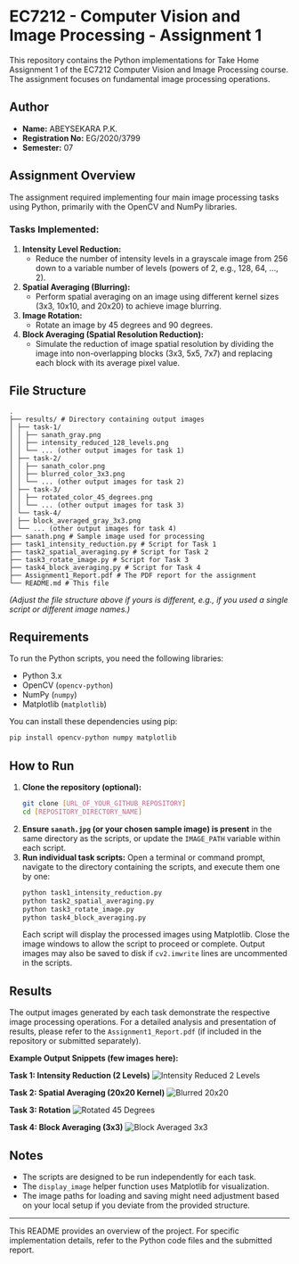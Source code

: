 
# EC7212 - Computer Vision and Image Processing - Assignment 1

This repository contains the Python implementations for Take Home Assignment 1 of the EC7212 Computer Vision and Image Processing course. The assignment focuses on fundamental image processing operations.

## Author

- **Name:** ABEYSEKARA P.K.
- **Registration No:** EG/2020/3799
- **Semester:** 07

## Assignment Overview

The assignment required implementing four main image processing tasks using Python, primarily with the OpenCV and NumPy libraries.

### Tasks Implemented:

1.  **Intensity Level Reduction:**
    -   Reduce the number of intensity levels in a grayscale image from 256 down to a variable number of levels (powers of 2, e.g., 128, 64, ..., 2).
2.  **Spatial Averaging (Blurring):**
    -   Perform spatial averaging on an image using different kernel sizes (3x3, 10x10, and 20x20) to achieve image blurring.
3.  **Image Rotation:**
    -   Rotate an image by 45 degrees and 90 degrees.
4.  **Block Averaging (Spatial Resolution Reduction):**
    -   Simulate the reduction of image spatial resolution by dividing the image into non-overlapping blocks (3x3, 5x5, 7x7) and replacing each block with its average pixel value.

## File Structure

```
.
├── results/ # Directory containing output images
│ ├── task-1/
│ │ ├── sanath_gray.png
│ │ ├── intensity_reduced_128_levels.png
│ │ └── ... (other output images for task 1)
│ ├── task-2/
│ │ ├── sanath_color.png
│ │ ├── blurred_color_3x3.png
│ │ └── ... (other output images for task 2)
│ ├── task-3/
│ │ ├── rotated_color_45_degrees.png
│ │ └── ... (other output images for task 3)
│ └── task-4/
│ ├── block_averaged_gray_3x3.png
│ └── ... (other output images for task 4)
├── sanath.png # Sample image used for processing
├── task1_intensity_reduction.py # Script for Task 1
├── task2_spatial_averaging.py # Script for Task 2
├── task3_rotate_image.py # Script for Task 3
├── task4_block_averaging.py # Script for Task 4
├── Assignment1_Report.pdf # The PDF report for the assignment
└── README.md # This file
```

*(Adjust the file structure above if yours is different, e.g., if you used a single script or different image names.)*

## Requirements

To run the Python scripts, you need the following libraries:

-   Python 3.x
-   OpenCV (`opencv-python`)
-   NumPy (`numpy`)
-   Matplotlib (`matplotlib`)

You can install these dependencies using pip:
```bash
pip install opencv-python numpy matplotlib
```

## How to Run

1.  **Clone the repository (optional):**
    ```bash
    git clone [URL_OF_YOUR_GITHUB_REPOSITORY]
    cd [REPOSITORY_DIRECTORY_NAME]
    ```
2.  **Ensure `sanath.jpg` (or your chosen sample image) is present** in the same directory as the scripts, or update the `IMAGE_PATH` variable within each script.
3.  **Run individual task scripts:**
    Open a terminal or command prompt, navigate to the directory containing the scripts, and execute them one by one:
    ```bash
    python task1_intensity_reduction.py
    python task2_spatial_averaging.py
    python task3_rotate_image.py
    python task4_block_averaging.py
    ```
    Each script will display the processed images using Matplotlib. Close the image windows to allow the script to proceed or complete. Output images may also be saved to disk if `cv2.imwrite` lines are uncommented in the scripts.

## Results

The output images generated by each task demonstrate the respective image processing operations. For a detailed analysis and presentation of results, please refer to the `Assignment1_Report.pdf` (if included in the repository or submitted separately).

**Example Output Snippets (few images here):**

**Task 1: Intensity Reduction (2 Levels)**
![Intensity Reduced 2 Levels](results/task-1/intensity_reduced_2_levels.png)  <!-- Update path if needed -->

**Task 2: Spatial Averaging (20x20 Kernel)**
![Blurred 20x20](results/task-2//blurred_color_20x20.png) <!-- Update path if needed -->

**Task 3: Rotation**
![Rotated 45 Degrees](results/task-3/rotated_color_45_degrees.png) <!-- Update path if needed -->

**Task 4: Block Averaging (3x3)**
![Block Averaged 3x3](results/task-4/block_averaged_gray_3x3.png) <!-- Update path if needed -->


## Notes

-   The scripts are designed to be run independently for each task.
-   The `display_image` helper function uses Matplotlib for visualization.
-   The image paths for loading and saving might need adjustment based on your local setup if you deviate from the provided structure.

---

This README provides an overview of the project. For specific implementation details, refer to the Python code files and the submitted report.
